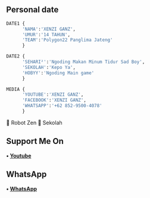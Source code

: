 ## Personal date
```python
DATE1 {
      'NAMA':'XENZI GANZ',
      'UMUR':'14 TAHUN',
      'TEAM':'Polygon22 Panglima Jateng'
      }

DATE2 {
      'SEHARI²':'Ngoding Makan Minum Tidur Sad Boy',
      'SEKOLAH':'Kepo Ya',
      'HOBYY':'Ngoding Main game'
      }

MEDIA {
      'YOUTUBE':'XENZI GANZ',
      'FACEBOOK':'XENZI GANZ',
      'WHATSAPP':'+62 852-9500-4078'
      }
```

🤖 Robot Zen
🔨 Sekolah

## Support Me On
<b>• [Youtube](https://youtube.com/channel/UC7ygjAbDjuiN76PqOlJm40A)</b>
</br>
## WhatsApp
<b>• [WhatsApp](https://api.whatsapp.com/send?phone=+62852-9500-4078&text=Assalamualaikum)</b>
<br>
